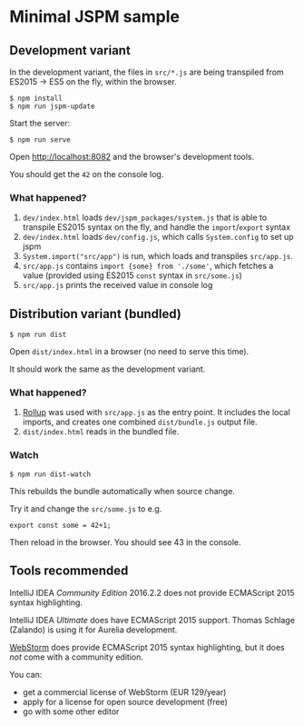 # Minimal JSPM sample

## Development variant

In the development variant, the files in `src/*.js` are being transpiled from ES2015 -> ES5 on the fly, within the browser.

```
$ npm install
$ npm run jspm-update
```

Start the server:

```
$ npm run serve
```

Open [http://localhost:8082](http://localhost:8082) and the browser's development tools.

You should get the `42` on the console log.

### What happened?

1. `dev/index.html` loads `dev/jspm_packages/system.js` that is able to transpile ES2015 syntax on the fly, and handle the `import`/`export` syntax
2. `dev/index.html` loads `dev/config.js`, which calls `System.config` to set up jspm
3. `System.import("src/app")` is run, which loads and transpiles `src/app.js`.
4. `src/app.js` contains `import {some} from './some'`, which fetches a value (provided using ES2015 `const` syntax in `src/some.js`)
5. `src/app.js` prints the received value in console log

## Distribution variant (bundled)

```
$ npm run dist
```

Open `dist/index.html` in a browser (no need to serve this time).

It should work the same as the development variant.

### What happened?

1. [Rollup](http://rollupjs.org) was used with `src/app.js` as the entry point. It includes the local imports, and creates one combined `dist/bundle.js` output file.
2. `dist/index.html` reads in the bundled file.

### Watch

```
$ npm run dist-watch
```

This rebuilds the bundle automatically when source change. 

Try it and change the `src/some.js` to e.g.

```
export const some = 42+1;
```

Then reload in the browser. You should see 43 in the console.

## Tools recommended

IntelliJ IDEA *Community Edition* 2016.2.2 does not provide ECMAScript 2015 syntax highlighting.

IntelliJ IDEA *Ultimate* does have ECMAScript 2015 support. Thomas Schlage (Zalando) is using it for Aurelia development.

[WebStorm](https://www.jetbrains.com/webstorm/) does provide ECMAScript 2015 syntax highlighting, but it does *not* come with a community edition. 

You can:

- get a commercial license of WebStorm (EUR 129/year)
- apply for a license for open source development (free)
- go with some other editor

